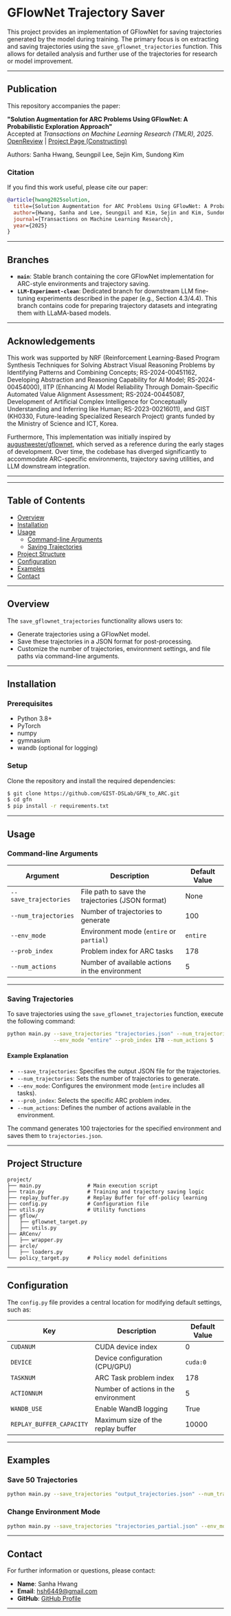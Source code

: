 # GFlowNet Trajectory Saver

This project provides an implementation of GFlowNet for saving trajectories generated by the model during training. The primary focus is on extracting and saving trajectories using the `save_gflownet_trajectories` function. This allows for detailed analysis and further use of the trajectories for research or model improvement.

---

## Publication

This repository accompanies the paper:

**"Solution Augmentation for ARC Problems Using GFlowNet: A Probabilistic Exploration Approach"**  
Accepted at *Transactions on Machine Learning Research (TMLR), 2025*.
[OpenReview](https://openreview.net/forum?id=ULCOhBgGzy&referrer=%5BAuthor%20Console%5D(%2Fgroup%3Fid%3DTMLR%2FAuthors%23your-submissions)) | [Project Page (Constructing)](https://your-vercel-link.vercel.app)

Authors: Sanha Hwang, Seungpil Lee, Sejin Kim, Sundong Kim

### Citation
If you find this work useful, please cite our paper:
```bibtex
@article{hwang2025solution,
  title={Solution Augmentation for ARC Problems Using GFlowNet: A Probabilistic Exploration Approach},
  author={Hwang, Sanha and Lee, Seungpil and Kim, Sejin and Kim, Sundong},
  journal={Transactions on Machine Learning Research},
  year={2025}
}
```

---

## Branches

- **`main`**: Stable branch containing the core GFlowNet implementation for ARC-style environments and trajectory saving.  
- **`LLM-Experiment-clean`**: Dedicated branch for downstream LLM fine-tuning experiments described in the paper (e.g., Section 4.3/4.4). This branch contains code for preparing trajectory datasets and integrating them with LLaMA-based models.  

---

## Acknowledgements
This work was supported by NRF (Reinforcement Learning-Based Program Synthesis Techniques for Solving Abstract Visual Reasoning Problems by Identifying Patterns and Combining Concepts; RS-2024-00451162, Developing Abstraction and Reasoning Capability for AI Model; RS-2024-00454000),  IITP (Enhancing AI Model Reliability Through Domain-Specific Automated Value Alignment Assessment; RS-2024-00445087, Development of Artificial Complex Intelligence for Conceptually Understanding and Inferring like Human; RS-2023-00216011), and GIST (KH0330, Future-leading Specialized Research Project) grants funded by the Ministry of Science and ICT, Korea.

Furthermore, This implementation was initially inspired by [augustwester/gflownet](https://github.com/augustwester/gflownet), which served as a reference during the early stages of development. Over time, the codebase has diverged significantly to accommodate ARC-specific environments, trajectory saving utilities, and LLM downstream integration.

---


---

## Table of Contents
- [Overview](#overview)
- [Installation](#installation)
- [Usage](#usage)
  - [Command-line Arguments](#command-line-arguments)
  - [Saving Trajectories](#saving-trajectories)
- [Project Structure](#project-structure)
- [Configuration](#configuration)
- [Examples](#examples)
- [Contact](#contact)

---

## Overview
The `save_gflownet_trajectories` functionality allows users to:
- Generate trajectories using a GFlowNet model.
- Save these trajectories in a JSON format for post-processing.
- Customize the number of trajectories, environment settings, and file paths via command-line arguments.

---

## Installation

### Prerequisites
- Python 3.8+
- PyTorch
- numpy
- gymnasium
- wandb (optional for logging)

### Setup
Clone the repository and install the required dependencies:

```bash
$ git clone https://github.com/GIST-DSLab/GFN_to_ARC.git
$ cd gfn
$ pip install -r requirements.txt
```

---

## Usage

### Command-line Arguments

| Argument             | Description                                      | Default Value   |
|----------------------|--------------------------------------------------|-----------------|
| `--save_trajectories`| File path to save the trajectories (JSON format)| None            |
| `--num_trajectories` | Number of trajectories to generate              | 100             |
| `--env_mode`         | Environment mode (`entire` or `partial`)        | `entire`        |
| `--prob_index`       | Problem index for ARC tasks                     | 178             |
| `--num_actions`      | Number of available actions in the environment  | 5               |

---

### Saving Trajectories
To save trajectories using the `save_gflownet_trajectories` function, execute the following command:

```bash
python main.py --save_trajectories "trajectories.json" --num_trajectories 100 \
               --env_mode "entire" --prob_index 178 --num_actions 5
```

#### Example Explanation
- `--save_trajectories`: Specifies the output JSON file for the trajectories.
- `--num_trajectories`: Sets the number of trajectories to generate.
- `--env_mode`: Configures the environment mode (`entire` includes all tasks).
- `--prob_index`: Selects the specific ARC problem index.
- `--num_actions`: Defines the number of actions available in the environment.

The command generates 100 trajectories for the specified environment and saves them to `trajectories.json`.

---

## Project Structure

```
project/
├── main.py               # Main execution script
├── train.py              # Training and trajectory saving logic
├── replay_buffer.py      # Replay Buffer for off-policy learning
├── config.py             # Configuration file
├── utils.py              # Utility functions
├── gflow/
│   ├── gflownet_target.py
│   ├── utils.py
├── ARCenv/
│   ├── wrapper.py
├── arcle/
│   ├── loaders.py
└── policy_target.py      # Policy model definitions
```

---

## Configuration
The `config.py` file provides a central location for modifying default settings, such as:

| Key                     | Description                                   | Default Value   |
|-------------------------|-----------------------------------------------|-----------------|
| `CUDANUM`               | CUDA device index                            | 0               |
| `DEVICE`                | Device configuration (CPU/GPU)               | `cuda:0`        |
| `TASKNUM`               | ARC Task problem index                       | 178             |
| `ACTIONNUM`             | Number of actions in the environment         | 5               |
| `WANDB_USE`             | Enable WandB logging                         | True            |
| `REPLAY_BUFFER_CAPACITY`| Maximum size of the replay buffer            | 10000           |

---

## Examples

### Save 50 Trajectories
```bash
python main.py --save_trajectories "output_trajectories.json" --num_trajectories 50
```

### Change Environment Mode
```bash
python main.py --save_trajectories "trajectories_partial.json" --env_mode "partial"
```

---

## Contact
For further information or questions, please contact:
- **Name**: Sanha Hwang
- **Email**: hsh6449@gmail.com
- **GitHub**: [GitHub Profile](https://github.com/hsh6449)

---

